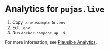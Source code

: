 # Analytics for `pujas.live`

1. Copy `.env.example` to `.env`
2. Edit `.env`
3. Run `docker-compose up -d`

For more information, see [Plausible Analytics](https://github.com/plausible/analytics).

